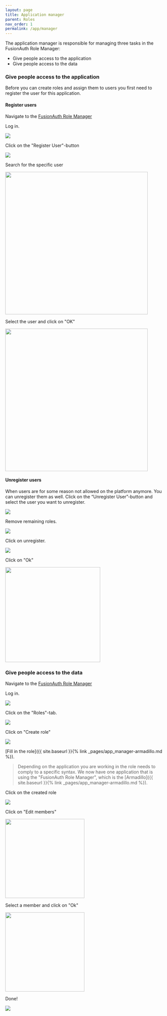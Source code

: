 ```yaml
---
layout: page
title: Application manager
parent: Roles
nav_order: 1
permalink: /app/manager
---
```


The application manager is responsible for managing three tasks in the FusionAuth Role Manager:

- Give people access to the application
- Give people access to the data

### Give people access to the application
Before you can create roles and assign them to users you first need to register the user for this application.

#### Register users
Navigate to the [FusionAuth Role Manager](https://armadillo-auth.test.molgenis.org)

Log in.

![](/assets/app_auth-login.png)

Click on the "Register User"-button

![](/assets/app_auth-register.png)

Search for the specific user

<img src="/assets/app_auth-register-search.png" width="450rem"/>

Select the user and click on "OK"

<img src="/assets/app_auth-register-select.png" width="450rem"/>

#### Unregister users
When users are for some reason not allowed on the platform anymore. You can unregister them as well.
Click on the “Unregister User”-button and select the user you want to unregister. 

![](/assets/app_auth-unregister-select.png)

Remove remaining roles.

![](/assets/app_auth-unregister-roles.png)

Click on unregister.

![](/assets/app_auth-unregister-no-roles.png)

Click on "Ok"

<img src="/assets/app_auth-unregister-ok.png" width="300rem"/>


### Give people access to the data
Navigate to the [FusionAuth Role Manager](https://armadillo-auth.test.molgenis.org)

Log in.

![](/assets/app_auth-login.png)

Click on the "Roles"-tab.

![](/assets/app_auth-main.png)

Click on "Create role"

![](/assets/app_auth-roles.png)

[Fill in the role]({{ site.baseurl }}{% link _pages/app_manager-armadillo.md %}). 

> Depending on the application you are working in the role needs to comply to a specific syntax. 
> We now have one application that is using the "FusionAuth Role Manager", which is the [Armadillo]({{ site.baseurl }}{% link _pages/app_manager-armadillo.md %}).

Click on the created role

![](/assets/app_auth-role-select.png)

Click on "Edit members"

<img src="/assets/app_auth-role-members.png" width="250rem"/>

Select a member and click on "Ok"

<img src="/assets/app_auth-role-member-select.png" width="250rem"/>

Done!

![](/assets/app_auth-role-member-assigned.png)










